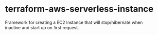 # terraform-aws-serverless-instance
Framework for creating a EC2 Instance that will stop/hibernate when inactive and start up on first request. 
